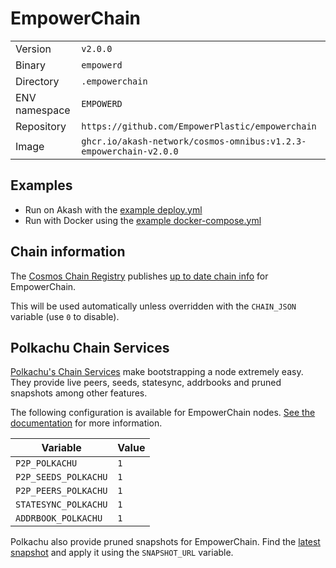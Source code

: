 # EmpowerChain

| | |
|---|---|
|Version|`v2.0.0`|
|Binary|`empowerd`|
|Directory|`.empowerchain`|
|ENV namespace|`EMPOWERD`|
|Repository|`https://github.com/EmpowerPlastic/empowerchain`|
|Image|`ghcr.io/akash-network/cosmos-omnibus:v1.2.3-empowerchain-v2.0.0`|

## Examples

- Run on Akash with the [example deploy.yml](./deploy.yml)
- Run with Docker using the [example docker-compose.yml](./docker-compose.yml)

## Chain information

The [Cosmos Chain Registry](https://github.com/cosmos/chain-registry) publishes [up to date chain info](https://raw.githubusercontent.com/cosmos/chain-registry/master/empowerchain/chain.json) for EmpowerChain.

This will be used automatically unless overridden with the `CHAIN_JSON` variable (use `0` to disable).

## Polkachu Chain Services

[Polkachu's Chain Services](https://www.polkachu.com/) make bootstrapping a node extremely easy. They provide live peers, seeds, statesync, addrbooks and pruned snapshots among other features.

The following configuration is available for EmpowerChain nodes. [See the documentation](../README.md#polkachu-services) for more information.

|Variable|Value|
|---|---|
|`P2P_POLKACHU`|`1`|
|`P2P_SEEDS_POLKACHU`|`1`|
|`P2P_PEERS_POLKACHU`|`1`|
|`STATESYNC_POLKACHU`|`1`|
|`ADDRBOOK_POLKACHU`|`1`|

Polkachu also provide pruned snapshots for EmpowerChain. Find the [latest snapshot](https://polkachu.com/tendermint_snapshots/akash) and apply it using the `SNAPSHOT_URL` variable.
